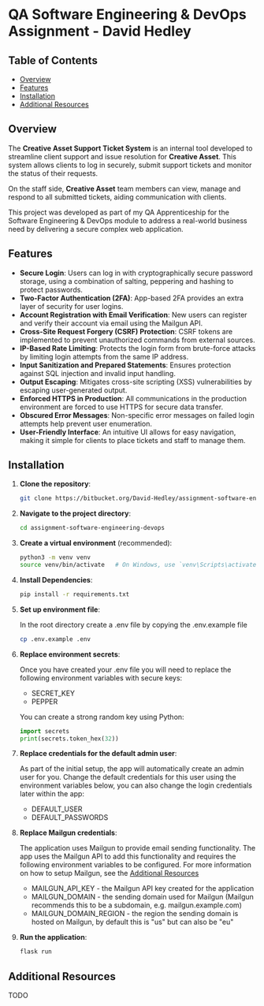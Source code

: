 # QA Software Engineering & DevOps Assignment - David Hedley

## Table of Contents
- [Overview](#markdown-header-overview)
- [Features](#markdown-header-features)
- [Installation](#markdown-header-installation)
- [Additional Resources](#markdown-header-additional-resources)

## Overview

The **Creative Asset Support Ticket System** is an internal tool developed to streamline client support and issue resolution for **Creative Asset**. This system allows clients to log in securely, submit support tickets and monitor the status of their requests. 

On the staff side, **Creative Asset** team members can view, manage and respond to all submitted tickets, aiding communication with clients.

This project was developed as part of my QA Apprenticeship for the Software Engineering & DevOps module to address a real-world business need by delivering a secure complex web application.

## Features

- **Secure Login**: Users can log in with cryptographically secure password storage, using a combination of salting, peppering and hashing to protect passwords.
- **Two-Factor Authentication (2FA)**: App-based 2FA provides an extra layer of security for user logins.
- **Account Registration with Email Verification**: New users can register and verify their account via email using the Mailgun API.
- **Cross-Site Request Forgery (CSRF) Protection**: CSRF tokens are implemented to prevent unauthorized commands from external sources.
- **IP-Based Rate Limiting**: Protects the login form from brute-force attacks by limiting login attempts from the same IP address.
- **Input Sanitization and Prepared Statements**: Ensures protection against SQL injection and invalid input handling.
- **Output Escaping**: Mitigates cross-site scripting (XSS) vulnerabilities by escaping user-generated output.
- **Enforced HTTPS in Production**: All communications in the production environment are forced to use HTTPS for secure data transfer.
- **Obscured Error Messages**: Non-specific error messages on failed login attempts help prevent user enumeration.
- **User-Friendly Interface**: An intuitive UI allows for easy navigation, making it simple for clients to place tickets and staff to manage them.

## Installation

1. **Clone the repository**:
   ```bash
   git clone https://bitbucket.org/David-Hedley/assignment-software-engineering-devops.git
   ```

2. **Navigate to the project directory**:
    ```bash
    cd assignment-software-engineering-devops
    ```

3. **Create a virtual environment** (recommended):
    ```bash
    python3 -m venv venv
    source venv/bin/activate   # On Windows, use `venv\Scripts\activate`
    ```

4. **Install Dependencies**:
    ```bash
    pip install -r requirements.txt
    ```

5. **Set up environment file**:

    In the root directory create a .env file by copying the .env.example file

    ```bash
    cp .env.example .env
    ```

6. **Replace environment secrets**:

    Once you have created your .env file you will need to replace the following environment variables with secure keys:

    - SECRET_KEY
    - PEPPER

    You can create a strong random key using Python:

    ```python
    import secrets
    print(secrets.token_hex(32))
    ```

7. **Replace credentials for the default admin user**:

    As part of the initial setup, the app will automatically create an admin user for you. Change the default credentials for this user using the environment variables below, you can also change the login credentials later within the app:

    - DEFAULT_USER
    - DEFAULT_PASSWORDS

8. **Replace Mailgun credentials**:

    The application uses Mailgun to provide email sending functionality. The app uses the Mailgun API to add this functionality and requires the following environment variables to be configured. For more information on how to setup Mailgun, see the [Additional Resources](#markdown-header-additional-resources)

    - MAILGUN_API_KEY - the Mailgun API key created for the application
    - MAILGUN_DOMAIN - the sending domain used for Mailgun (Mailgun recommends this to be a subdomain, e.g. mailgun.example.com)
    - MAILGUN_DOMAIN_REGION - the region the sending domain is hosted on Mailgun, by default this is "us" but can also be "eu"

9. **Run the application**:

    ```bash
    flask run
    ```

## Additional Resources

TODO